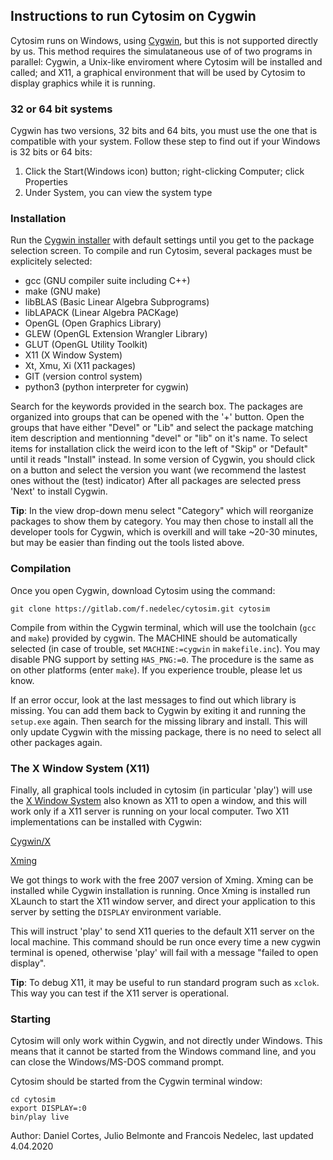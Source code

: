 ## Instructions to run Cytosim on Cygwin

Cytosim runs on Windows, using [Cygwin](https://www.cygwin.com), but this is not supported directly by us.
This method requires the simulataneous use of of two programs in parallel: Cygwin, a Unix-like enviroment where Cytosim will be installed and called; and X11, a graphical environment that will be used by Cytosim to display graphics while it is running. 

### 32 or 64 bit systems

Cygwin has two versions, 32 bits and 64 bits, you must use the one that is compatible with your system. 
Follow these step to find out if your Windows is 32 bits or 64 bits:

1. Click the Start(Windows icon) button; right-clicking Computer; click Properties
2. Under System, you can view the system type 

### Installation

Run the [Cygwin installer](https://cygwin.com/install.html) with default settings until you get to the package selection screen. To compile and run Cytosim, several packages must be explicitely selected:

- gcc           (GNU compiler suite including C++)
- make          (GNU make)
- libBLAS       (Basic Linear Algebra Subprograms)
- libLAPACK     (Linear Algebra PACKage)
- OpenGL        (Open Graphics Library)
- GLEW          (OpenGL Extension Wrangler Library)
- GLUT          (OpenGL Utility Toolkit)
- X11           (X Window System)
- Xt, Xmu, Xi   (X11 packages)
- GIT           (version control system)
- python3       (python interpreter for cygwin)


Search for the keywords provided in the search box. The packages are organized into groups that can be opened with the '+' button. Open the groups that have either "Devel" or "Lib" and select the package matching item description and mentionning "devel" or "lib" on it's name. 
To select items for installation click the weird icon to the left of "Skip" or "Default" until it reads "Install" instead. In some version of Cygwin, you should click on a button and select the version you want (we recommend the lastest ones without the (test) indicator)
After all packages are selected press 'Next' to install Cygwin.  

**Tip**: In the view drop-down menu select "Category" which will reorganize packages to show them by category. You may then chose to install all the developer tools for Cygwin, which is overkill and will take ~20-30 minutes, but may be easier than finding out the tools listed above.

### Compilation

Once you open Cygwin, download Cytosim using the command:

 	git clone https://gitlab.com/f.nedelec/cytosim.git cytosim 

Compile from within the Cygwin terminal, which will use the toolchain (`gcc` and `make`) provided by cygwin. 
The MACHINE should be automatically selected (in case of trouble, set `MACHINE:=cygwin` in `makefile.inc`). You may disable PNG support by setting `HAS_PNG:=0`. The procedure is the same as on other platforms (enter `make`). If you experience trouble, please let us know.

If an error occur, look at the last messages to find out which library is missing. You can add them back to Cygwin by exiting it and running the `setup.exe` again. Then search for the missing library and install. This will only update Cygwin with the missing package, there is no need to select all other packages again.

### The X Window System (X11)

Finally, all graphical tools included in cytosim (in particular 'play') will use the [X Window System](https://en.wikipedia.org/wiki/X_Window_System) also known as X11 to open a window, and this will work only if a X11 server is running on your local computer. Two X11 implementations can be installed with Cygwin:

[Cygwin/X](https://en.wikipedia.org/wiki/Cygwin/X)

[Xming](https://en.wikipedia.org/wiki/Xming)

We got things to work with the free 2007 version of Xming. Xming can be installed while Cygwin installation is running. 
Once Xming is installed run XLaunch to start the X11 window server, and direct your application to this server by setting the `DISPLAY` environment variable.

This will instruct 'play' to send X11 queries to the default X11 server on the local machine. This command should be run once every time a new cygwin terminal is opened, otherwise 'play' will fail with a message "failed to open display". 

**Tip**: To debug X11, it may be useful to run standard program such as `xclok`. This way you can test if the X11 server is operational.

### Starting

Cytosim will only work within Cygwin, and not directly under Windows. This means that it cannot be started from the Windows command line, and you can close the Windows/MS-DOS command prompt. 

Cytosim should be started from the Cygwin terminal window:

    cd cytosim
    export DISPLAY=:0
    bin/play live   

Author: Daniel Cortes, Julio Belmonte and Francois Nedelec, last updated 4.04.2020
